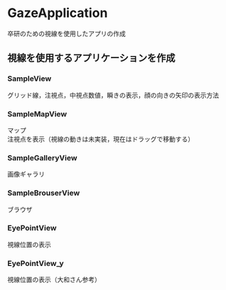 # GazeApplication
卒研のための視線を使用したアプリの作成
## 視線を使用するアプリケーションを作成
### SampleView
グリッド線，注視点，中視点数値，瞬きの表示，顔の向きの矢印の表示方法
### SampleMapView
マップ  
注視点を表示（視線の動きは未実装，現在はドラッグで移動する）
### SampleGalleryView
画像ギャラリ
### SampleBrouserView
ブラウザ
### EyePointView
視線位置の表示
### EyePointView_y
視線位置の表示（大和さん参考）
